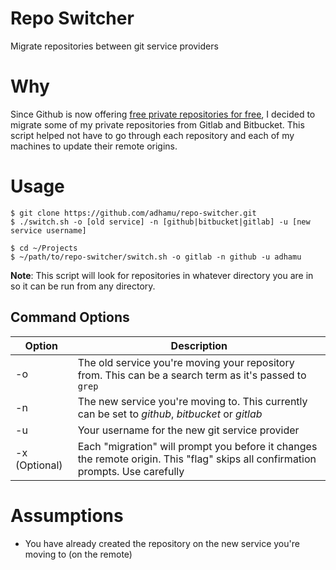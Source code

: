 # Repo Switcher
Migrate repositories between git service providers

# Why
Since Github is now offering [free private repositories for free](https://blog.github.com/2019-01-07-new-year-new-github/), I decided to migrate some of my private repositories from Gitlab and Bitbucket. This script helped not have to go through each repository and each of my machines to update their remote origins.

# Usage

```shell
$ git clone https://github.com/adhamu/repo-switcher.git
$ ./switch.sh -o [old service] -n [github|bitbucket|gitlab] -u [new service username]

$ cd ~/Projects
$ ~/path/to/repo-switcher/switch.sh -o gitlab -n github -u adhamu
```

**Note**: This script will look for repositories in whatever directory you are in so it can be run from any directory.

## Command Options
| Option | Description |
| -------| ------------|
| -o     | The old service you're moving your repository from. This can be a search term as it's passed to `grep` |
| -n     | The new service you're moving to. This currently can be set to *github*, *bitbucket* or *gitlab* |
| -u     | Your username for the new git service provider |
| -x (Optional)     | Each "migration" will prompt you before it changes the remote origin. This "flag" skips all confirmation prompts. Use carefully |

# Assumptions
- You have already created the repository on the new service you're moving to (on the remote)
